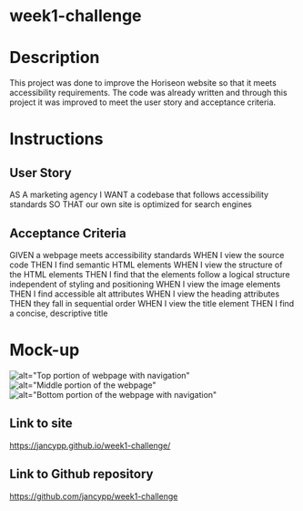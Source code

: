 # week1-challenge

# Description
This project was done to improve the Horiseon website so that it meets accessibility requirements. The code was already written and through this project it was improved to meet the user story and acceptance criteria.

# Instructions

## User Story
AS A marketing agency
I WANT a codebase that follows accessibility standards
SO THAT our own site is optimized for search engines

## Acceptance Criteria
GIVEN a webpage meets accessibility standards
WHEN I view the source code
THEN I find semantic HTML elements
WHEN I view the structure of the HTML elements
THEN I find that the elements follow a logical structure independent of styling and positioning
WHEN I view the image elements
THEN I find accessible alt attributes
WHEN I view the heading attributes
THEN they fall in sequential order
WHEN I view the title element
THEN I find a concise, descriptive title

# Mock-up
![alt="Top portion of webpage with navigation"](../week1-challenge/assets/images/Screenshot%202022-12-22%20at%208.42.26%20AM.png)
![alt="Middle portion of the webpage"](../week1-challenge/assets/images/Screenshot%202022-12-22%20at%208.42.59%20AM.png)
![alt="Bottom portion of the webpage with navigation"](../week1-challenge/assets/images/Screenshot%202022-12-22%20at%208.43.12%20AM.png)

## Link to site
https://jancypp.github.io/week1-challenge/

## Link to Github repository
https://github.com/jancypp/week1-challenge
